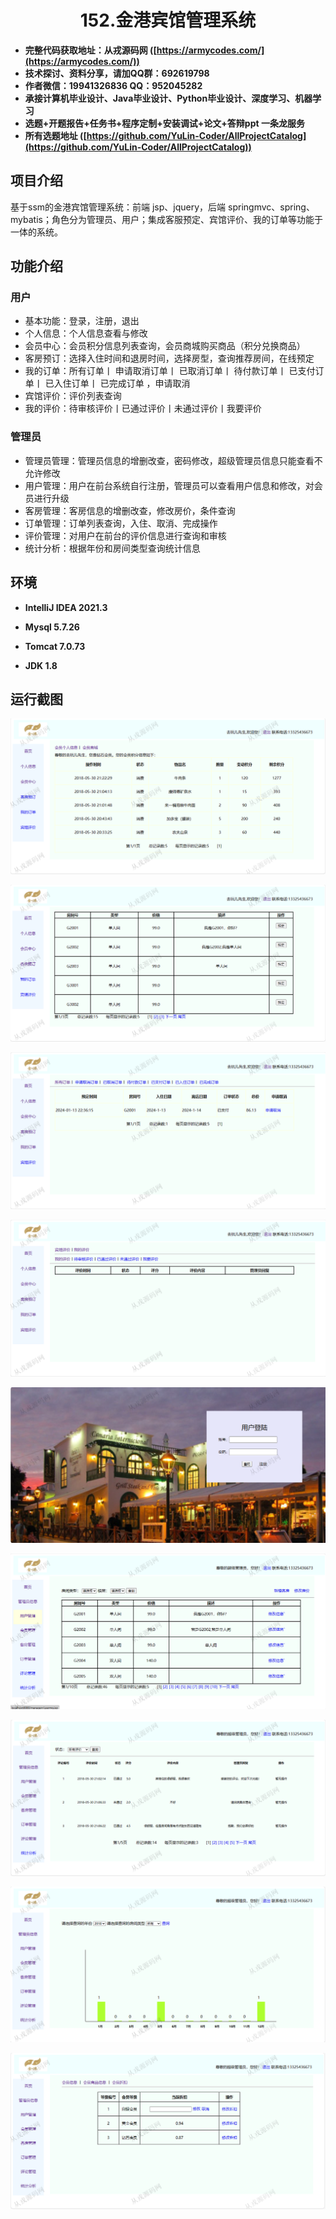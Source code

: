<p><h1 align="center">152.金港宾馆管理系统</h1></p>

- <b>完整代码获取地址：从戎源码网 ([https://armycodes.com/](https://armycodes.com/))</b>
- <b>技术探讨、资料分享，请加QQ群：692619798</b> 
- <b>作者微信：19941326836  QQ：952045282</b> 
- <b>承接计算机毕业设计、Java毕业设计、Python毕业设计、深度学习、机器学习</b>
- <b>选题+开题报告+任务书+程序定制+安装调试+论文+答辩ppt 一条龙服务</b>
- <b>所有选题地址 ([https://github.com/YuLin-Coder/AllProjectCatalog](https://github.com/YuLin-Coder/AllProjectCatalog)) </b>

## 项目介绍
基于ssm的金港宾馆管理系统：前端 jsp、jquery，后端 springmvc、spring、mybatis；角色分为管理员、用户；集成客服预定、宾馆评价、我的订单等功能于一体的系统。

## 功能介绍

### 用户
 
- 基本功能：登录，注册，退出
- 个人信息：个人信息查看与修改
- 会员中心：会员积分信息列表查询，会员商城购买商品（积分兑换商品）
- 客房预订：选择入住时间和退房时间，选择房型，查询推荐房间，在线预定
- 我的订单：所有订单丨 申请取消订单丨 已取消订单丨 待付款订单丨 已支付订单丨 已入住订单丨 已完成订单 ，申请取消
- 宾馆评价：评价列表查询
- 我的评价：待审核评价丨已通过评价丨未通过评价丨我要评价

### 管理员

- 管理员管理：管理员信息的增删改查，密码修改，超级管理员信息只能查看不允许修改
- 用户管理：用户在前台系统自行注册，管理员可以查看用户信息和修改，对会员进行升级
- 客房管理：客房信息的增删改查，修改房价，条件查询
- 订单管理：订单列表查询，入住、取消、完成操作
- 评价管理：对用户在前台的评价信息进行查询和审核
- 统计分析：根据年份和房间类型查询统计信息

## 环境

- <b>IntelliJ IDEA 2021.3</b>

- <b>Mysql 5.7.26</b>

- <b>Tomcat 7.0.73</b>

- <b>JDK 1.8</b>

## 运行截图
![](screenshot/1.png)

![](screenshot/2.png)

![](screenshot/3.png)

![](screenshot/4.png)

![](screenshot/5.png)

![](screenshot/6.png)

![](screenshot/7.png)

![](screenshot/8.png)

![](screenshot/9.png)

